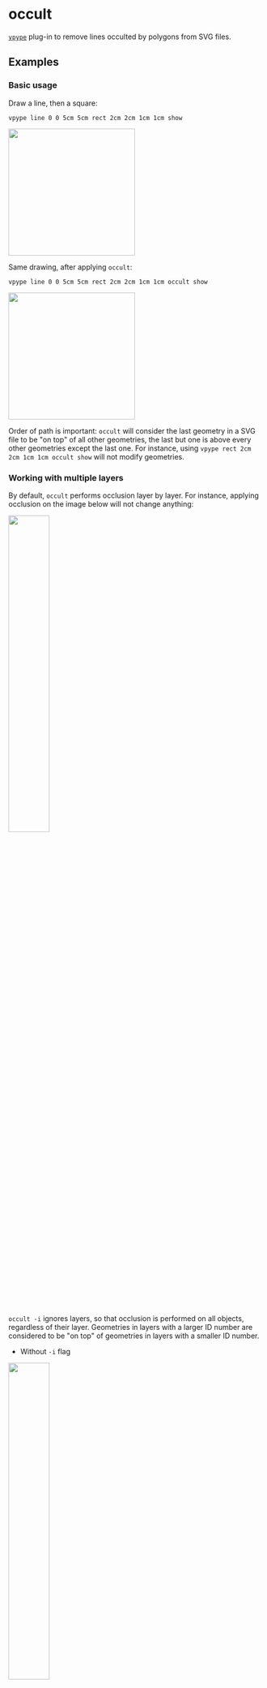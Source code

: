 # occult

[`vpype`](https://github.com/abey79/vpype) plug-in to remove lines occulted by polygons from SVG files.


## Examples


### Basic usage

Draw a line, then a square:


`vpype line 0 0 5cm 5cm rect 2cm 2cm 1cm 1cm show`

<img src="img/example1.png" width="250" height="250">


Same drawing, after applying `occult`:


`vpype line 0 0 5cm 5cm rect 2cm 2cm 1cm 1cm occult show`

<img src="img/example2.png" width="250" height="250">


Order of path is important: `occult` will consider the last geometry in a SVG file to be "on top" of all other geometries,
the last but one is above every other geometries except the last one.
For instance, using `vpype rect 2cm 2cm 1cm 1cm occult show` will not modify geometries.


### Working with multiple layers


By default, `occult` performs occlusion layer by layer. For instance, applying occlusion
on the image below will not change anything:

<img src="img/example3.png" width="40%" height="40%">

`occult -i` ignores layers, so that occlusion is performed on all objects, regardless of their layer.
Geometries in layers with a larger ID number are considered to be "on top" of geometries in layers
with a smaller ID number.

- Without `-i` flag
<img src="img/example7.png" width="40%" height="40%">

- With `-i` flag
<img src="img/example8.png" width="40%" height="40%">


### Save occulted lines

`occult -k` keeps occulted lines in a separate layers.

- Without `-k` flag  
<img src="img/example5.png" width="40%" height="40%">


- With `-k` flag  
<img src="img/example6.png" width="40%" height="40%">


Using vpype's viewer (`show` command), you can visualize occulted lines and remaining lines separately.


## Using occult with Vsketch

`occult` can be invoked from a [Vksetch](https://vsketch.readthedocs.io/en/latest/) sketch, using `vsk.vpype("occult")`. When using the GUI, calling `occult` within the sketch `draw()` method will display occulted geometries at each code save / seed change. For sketches with lots of geometries, occlusion can take a significant amount of time. Invoke `occult` within the `finalize()` method of a sketch to perform occlusion only when saving a specific output.


```py
import vsketch

class Sketch(vsketch.SketchClass):
    def draw(self, vsk: vsketch.Vsketch):
        vsk.size('10x10cm')
        vsk.scale('mm')
        
        vsk.line(-5, -5, 5, 5)
        vsk.circle(0, 0, 3)

        # Uncomment to perform occlusion at every GUI reload
        # vsk.vpype("occult")
  
    def finalize(self, vsk: vsketch.Vsketch) -> None:
        # Occlusion (and other vpype commands) invoked only when saving
        vsk.vpype("linesimplify occult linemerge linesort")


if __name__ == "__main__":
    Sketch.display()
```



## Installation

See the [installation instructions](https://vpype.readthedocs.io/en/latest/install.html) for information on how
to install `vpype`.


### Existing `vpype` installation

If *vpype* was installed using pipx, use the following command:

```bash
$ pipx inject vpype git+https://github.com/LoicGoulefert/occult
```

If *vpype* was installed using pip in a virtual environment, activate the virtual environment and use the following command:

```bash
$ pip install git+https://github.com/LoicGoulefert/occult.git#egg=occult
```

Check that your install is successful:

```
$ vpype --help
Usage: vpype [OPTIONS] COMMAND1 [ARGS]... [COMMAND2 [ARGS]...]...

Options:
  -v, --verbose
  -I, --include PATH  Load commands from a command file.
  --help              Show this message and exit.

Commands:
[...]
  Plugins:
    occult
[...]
```

### Stand-alone installation

Use this method if you need to edit this project. First, clone the project:

```bash
$ git clone https://github.com/LoicGoulefert/occult.git
$ cd occult
```

Create a virtual environment:

```bash
$ python3 -m venv venv
$ source venv/bin/activate
$ pip install --upgrade pip
```

Install `occult` and its dependencies (including `vpype`):

```bash
$ pip install -e .
```

Check that your install is successful:

```
$ vpype --help
Usage: vpype [OPTIONS] COMMAND1 [ARGS]... [COMMAND2 [ARGS]...]...

Options:
  -v, --verbose
  -I, --include PATH  Load commands from a command file.
  --help              Show this message and exit.

Commands:
[...]
  Plugins:
    occult
[...]
```


## Documentation

The complete plug-in documentation is available directly in the CLI help:

```bash
$ vpype occult --help
```


## License

See the [LICENSE](LICENSE) file for details.

